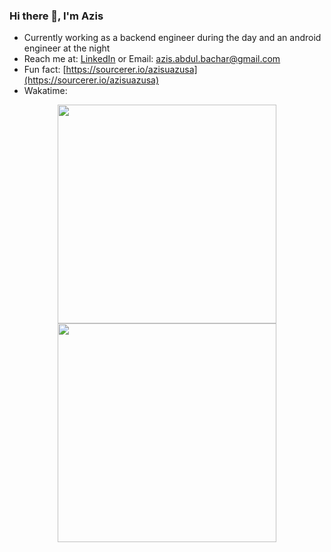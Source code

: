 ### Hi there 👋, I'm Azis

- Currently working as a backend engineer during the day and an android engineer at the night
- Reach me at: [LinkedIn](https://www.linkedin.com/in/azisuazusa/) or Email: azis.abdul.bachar@gmail.com
- Fun fact: [https://sourcerer.io/azisuazusa](https://sourcerer.io/azisuazusa)
- Wakatime:
<p align="center">
<img src="https://wakatime.com/share/@1a6e674d-4657-45bb-9aad-8fd05a736fed/d173a98d-2421-4688-9607-382bd7ec84c9.svg" height="350px" width="350px"/>
<img src="https://wakatime.com/share/@1a6e674d-4657-45bb-9aad-8fd05a736fed/81a356fc-e37d-41c7-a372-c45efff8b268.svg" height="350px" width="350px"/>
</p>

<!--
**azisuazusa/azisuazusa** is a ✨ _special_ ✨ repository because its `README.md` (this file) appears on your GitHub profile.
-->
